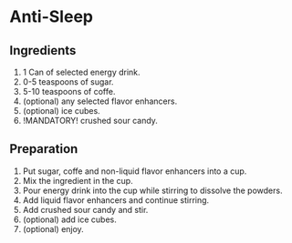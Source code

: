 # Anti-Sleep

## Ingredients

1. 1 Can of selected energy drink.
2. 0-5 teaspoons of sugar.
3. 5-10 teaspoons of coffe.
4. (optional) any selected flavor enhancers.
5. (optional) ice cubes.
6. !MANDATORY! crushed sour candy.

## Preparation

1. Put sugar, coffe and non-liquid flavor enhancers into a cup.
2. Mix the ingredient in the cup.
3. Pour energy drink into the cup while stirring to dissolve the powders.
4. Add liquid flavor enhancers and continue stirring.
5. Add crushed sour candy and stir.
6. (optional) add ice cubes.
7. (optional) enjoy.
